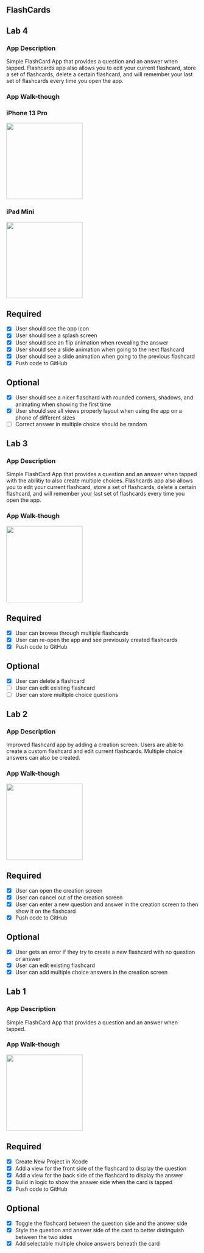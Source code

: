 ## FlashCards
## Lab 4

### App Description
Simple FlashCard App that provides a question and an answer when tapped. Flashcards app also allows you to edit your current flashcard, store a set of flashcards, delete a certain flashcard, and will remember your last set of flashcards every time you open the app. 

### App Walk-though

### iPhone 13 Pro
<img src="https://github.com/Benjaminc575/FlashCards/blob/main/New%20Gifs/GifRec5.gif?raw=true" width=200><br>

### iPad Mini
<img src="https://github.com/Benjaminc575/FlashCards/blob/main/New%20Gifs/GifRec6.gif?raw=true" width=200><br>


## Required
- [x] User should see the app icon 
- [x] User should see a splash screen
- [x] User should see an flip animation when revealing the answer
- [x] User should see a slide animation when going to the next flashcard
- [x] User should see a slide animation when going to the previous flashcard
- [x] Push code to GitHub
## Optional
- [x] User should see a nicer flaschard with rounded corners, shadows, and animating when showing the first time
- [x] User should see all views properly layout when using the app on a phone of different sizes
- [ ] Correct answer in multiple choice should be random

## Lab 3

### App Description
Simple FlashCard App that provides a question and an answer when tapped with the abilitiy to also create multiple choices. Flashcards app also allows you to edit your current flashcard, store a set of flashcards, delete a certain flashcard, and will remember your last set of flashcards every time you open the app.

### App Walk-though

<img src="https://github.com/Benjaminc575/FlashCards/blob/main/Lab3Gif.gif?raw=true" width=200><br>


## Required
- [x] User can browse through multiple flashcards
- [x] User can re-open the app and see previously created flashcards
- [x] Push code to GitHub
## Optional
- [x] User can delete a flashcard
- [ ] User can edit existing flashcard
- [ ] User can store multiple choice questions

## Lab 2

### App Description
Improved flashcard app by adding a creation screen. Users are able to create a custom flashcard and edit current flashcards. Multiple choice answers can also be created. 

### App Walk-though

<img src= "https://github.com/Benjaminc575/FlashCards/blob/main/Lab2Gif.gif?raw=true" width=200><br>


## Required
- [x] User can open the creation screen
- [x] User can cancel out of the creation screen
- [x] User can enter a new question and answer in the creation screen to then show it on the flashcard
- [x] Push code to GitHub
## Optional
- [x] User gets an error if they try to create a new flashcard with no question or answer
- [x] User can edit existing flashcard
- [x] User can add multiple choice answers in the creation screen

## Lab 1

### App Description
Simple FlashCard App that provides a question and an answer when tapped. 

### App Walk-though

<img src= "https://github.com/Benjaminc575/FlashCards/blob/main/GifRec2.gif?raw=true" width=200><br>



## Required
- [x] Create New Project in Xcode
- [x] Add a view for the front side of the flashcard to display the question
- [x] Add a view for the back side of the flashcard to display the answer
- [x] Build in logic to show the answer side when the card is tapped
- [x] Push code to GitHub
## Optional
- [x] Toggle the flashcard between the question side and the answer side
- [x] Style the question and answer side of the card to better distinguish between the two sides
- [x] Add selectable multiple choice answers beneath the card
